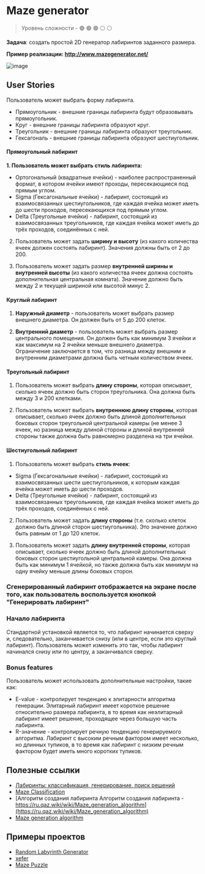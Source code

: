 # Maze generator

> Уровень сложности - :green_circle: :green_circle: :green_circle: :white_circle: :white_circle:

**Задача**: создать простой 2D генератор лабиринтов заданного размера.

**Пример реализации: http://www.mazegenerator.net/**

![image](https://github.com/startupemulator/challenges/blob/main/Maze%20generator/ImageGenerator%20(3).svg)

## User Stories

Пользователь может выбрать форму лабиринта. 

 - Прямоугольник - внешние границы лабиринта будут образовывать прямоугольник. 
 - Круг - внешние границы лабиринта образуют круг.
 - Треугольник - внешние границы лабиринта образуют треугольник. 
 - Гексагональ - внешние границы лабиринта образуют шестиугольник. 

#### Прямоугольный лабиринт

**1. Пользователь может выбрать стиль лабиринта:**

- Ортогональный (квадратные ячейки) - наиболее распространенный формат, в котором ячейки имеют проходы, пересекающиеся под прямым углом.
- Sigma (Гексагональные ячейки) - лабиринт, состоящий из взаимосвязанных шестиугольников, где каждая ячейка может иметь до шести проходов, пересекающихся под прямым углом.
- Delta (Треугольные ячейки) - лабиринт, состоящий из взаимосвязанных треугольников, где каждая ячейка может иметь до трёх проходов, соединённых с ней.

2. Пользователь может задать **ширину и высоту** (из какого количества ячеек должен состоять лабиринт). Значения должны быть от 2 до 200. 

3. Пользователь может задать размер **внутренней ширины и внутренней высоты** (из какого количества ячеек должна состоять дополнительная центральная комната). Значение должно быть между 2 и текущей шириной или высотой минус 2. 

#### Круглый лабиринт

1. **Наружный диаметр** - пользователь может выбрать размер внешнего диаметра. Он должен быть от 5 до 200 клеток.

2. **Внутренний диаметр** - пользователь может выбрать размер центрального помещения. Он должен быть как минимум 3 ячейки и как максимум на 2 ячейки меньше внешнего диаметра. Ограничение заключается в том, что разница между внешним и внутренним диаметрами должна быть четным количеством ячеек. 

#### Треугольный лабиринт

1. Пользователь может выбрать **длину стороны**, которая описывает, сколько ячеек должно быть сторон треугольника. Она должна быть между 3 и 200 клетками.

2. Пользователь может выбрать **внутреннюю длину стороны**, которая описывает, сколько ячеек должно быть длиной дополнительных боковых сторон треугольной центральной камеры (не менее 3 ячеек, но разница между длиной стороны и длиной внутренней стороны также должна быть равномерно разделена на три ячейки.

#### Шестиугольный лабиринт

1. Пользователь может выбрать **стиль ячеек**:
- Sigma (Гексагональные ячейки) - лабиринт, состоящий из взаимосвязанных шести шестиугольников, к которым каждая ячейка может иметь до шести проходов.
- Delta (Треугольные ячейки) - лабиринт, состоящий из взаимосвязанных треугольников, где каждая ячейка может иметь до трёх проходов, соединённых с ней.

2. Пользователь может задать **длину стороны** (т.е. сколько клеток должно быть длиной сторон шестиугольника). Это значение должно быть равным от 1 до 120 клеток.

3. Пользователь может задать **длину внутренней стороны**, которая описывает, сколько ячеек должно быть длиной дополнительных боковых сторон шестиугольной центральной камеры. Она должна быть как минимум 1 ячейкой, но также должна быть как минимум на одну ячейку меньше длины боковых сторон. 

### Сгенерированный лабиринт отображается на экране после того, как пользователь воспользуется кнопкой "Генерировать лабиринт"

### Начало лабиринта

Стандартной установкой является то, что лабиринт начинается сверху и, следовательно, заканчивается снизу (или в центре, если это круглый лабиринт).
Пользователь может изменить это так, чтобы лабиринт начинался снизу или по центру, а заканчивался сверху. 

### Bonus features

Пользователь может использовать дополнительные настройки, такие как:
- E-value - контролирует тенденцию к элитарности алгоритма генерации. Элитарный лабиринт имеет короткое решение относительно размера лабиринта, в то время как неэлитарный лабиринт имеет решение, проходящее через большую часть лабиринта.
- R-значение - контролирует речную тенденцию генерируемого алгоритма. Лабиринт с высоким речным фактором имеет несколько, но длинных тупиков, в то время как лабиринт с низким речным фактором будет иметь много коротких тупиков.

## Полезные ссылки

- [Лабиринты: классификация, генерирование, поиск решений](https://habr.com/ru/post/445378/)
- [Maze Classification](http://www.astrolog.org/labyrnth/algrithm.htm)
- [Алгоритм создания лабиринта Алгоритм создания лабиринта - https://ru.qaz.wiki/wiki/Maze_generation_algorithm](https://ru.qaz.wiki/wiki/Maze_generation_algorithm)
- [Maze generation algorithm](https://en.wikipedia.org/wiki/Maze_generation_algorithm)

## Примеры проектов

- [Random Labyrinth Generator](http://donjon.bin.sh/fantasy/dungeon/labyrinth.cgi)
- [xefer](https://xefer.com/maze-generator)
- [Maze Puzzle](https://xefer.com/maze-generator)
